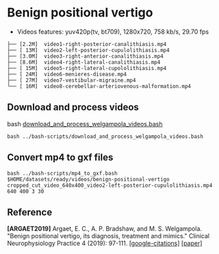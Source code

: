 # Benign positional vertigo 

* Videos features: yuv420p(tv, bt709), 1280x720, 758 kb/s, 29.70 fps
```
├── [2.2M]  video1-right-posterior-canalithiasis.mp4
├── [ 13M]  video2-left-posterior-cupulolithiasis.mp4
├── [3.0M]  video3-right-anterior-canalithiasis.mp4
├── [8.6M]  video4-right-lateral-canalithiasis.mp4
├── [ 15M]  video5-right-lateral-cupololithiasis.mp4
├── [ 24M]  video6-menieres-disease.mp4
├── [ 27M]  video7-vestibular-migraine.mp4
└── [ 16M]  video8-cerebellar-arteriovenous-malformation.mp4
```

## Download and process videos
bash [download_and_process_welgampola_videos.bash](../bash-scripts/download_and_process_welgampola_videos.bash)
```
bash ../bash-scripts/download_and_process_welgampola_videos.bash 
```

## Convert mp4 to gxf files 
```
bash ../bash-scripts/mp4_to_gxf.bash $HOME/datasets/ready/videos/benign-positional-vertigo cropped_cut_video_640x400_video2-left-posterior-cupulolithiasis.mp4 640 400 3 30
```

## Reference
**[ARGAET2019]** Argaet, E. C., A. P. Bradshaw, and M. S. Welgampola. "Benign positional vertigo, its diagnosis, treatment and mimics." Clinical Neurophysiology Practice 4 (2019): 97-111. [[google-citations]](https://scholar.google.com/scholar?cites=9759217811377060309&as_sdt=2005&sciodt=0,5&hl=en) [[paper]](https://www.sciencedirect.com/science/article/pii/S2467981X19300125)


